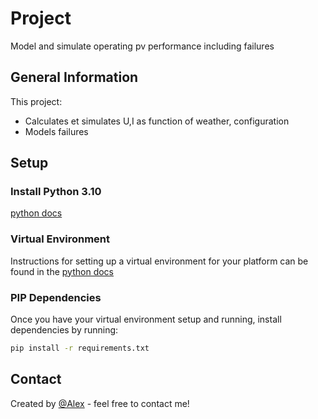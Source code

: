 # Project

Model and simulate operating pv performance including failures

## General Information

This project:
- Calculates et simulates U,I as function of weather, configuration
- Models failures

## Setup

### Install Python 3.10

[python docs](https://docs.python.org/3/using/unix.html#getting-and-installing-the-latest-version-of-python)

### Virtual Environment

Instructions for setting up a virtual environment for your platform can be found in the [python docs](https://packaging.python.org/guides/installing-using-pip-and-virtual-environments/)

### PIP Dependencies

Once you have your virtual environment setup and running, install dependencies by running:

```bash
pip install -r requirements.txt
```

## Contact
Created by [@Alex](https://alexandrehugomathieu.github.io/alexandremathieu.github.io//) - feel free to contact me!